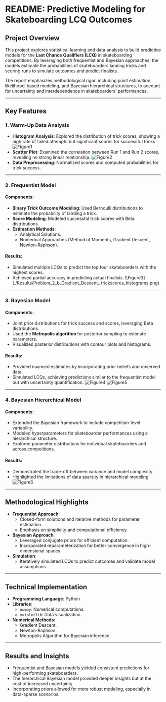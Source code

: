 # README: Predictive Modeling for Skateboarding LCQ Outcomes

## Project Overview

This project explores statistical learning and data analysis to build predictive models for the **Last Chance Qualifiers (LCQ)** in skateboarding competitions. By leveraging both frequentist and Bayesian approaches, the models estimate the probabilities of skateboarders landing tricks and scoring runs to simulate outcomes and predict finalists.

The report emphasizes methodological rigor, including point estimation, likelihood-based modeling, and Bayesian hierarchical structures, to account for uncertainty and interdependence in skateboarders' performances.

---

## Key Features

### 1. **Warm-Up Data Analysis**
- **Histogram Analysis**: Explored the distribution of trick scores, showing a high rate of failed attempts but significant scores for successful tricks.
![Figure1](./Results/Problem_1_b_histogram.png)
- **Scatter Plot**: Examined the correlation between Run 1 and Run 2 scores, revealing no strong linear relationship.
![Figure2](./Results/Problem_1_c_Scatter_Plot.png)
- **Data Preprocessing**: Normalized scores and computed probabilities for trick success.

---
### 2. **Frequentist Model**
#### Components:
- **Binary Trick Outcome Modeling**: Used Bernoulli distributions to estimate the probability of landing a trick.
- **Score Modeling**: Modeled successful trick scores with Beta distributions.
- **Estimation Methods**:
  - Analytical Solutions.
  - Numerical Approaches (Method of Moments, Gradient Descent, Newton-Raphson).

#### Results:
- Simulated multiple LCQs to predict the top four skateboarders with the highest scores.
- Achieved partial accuracy in predicting actual finalists.
![Figure3](./Results/Problem_2_b_Gradient_Descent_ trickscores_histograms.png)

---

### 3. **Bayesian Model**
#### Components:
- Joint prior distributions for trick success and scores, leveraging Beta distributions.
- Used the **Metropolis algorithm** for posterior sampling to estimate parameters.
- Visualized posterior distributions with contour plots and histograms.

#### Results:
- Provided nuanced estimates by incorporating prior beliefs and observed data.
- Simulated LCQs, achieving predictions similar to the frequentist model but with uncertainty quantification.
![Figure4](./Results/Problem_3_b_Countour_plot_Alpha_Beta.png)
![Figure5](./Results/Problem_3_b_halfed.png)

---

### 4. **Bayesian Hierarchical Model**
#### Components:
- Extended the Bayesian framework to include competition-level variability.
- Modeled hyperparameters for skateboarder performances using a hierarchical structure.
- Explored parameter distributions for individual skateboarders and across competitions.

#### Results:
- Demonstrated the trade-off between variance and model complexity.
- Highlighted the limitations of data sparsity in hierarchical modeling.
![Figure6](./Results/Problem_4_b_alpha_beta_posterior_halfed.png)

---

## Methodological Highlights

- **Frequentist Approach**:
  - Closed-form solutions and iterative methods for parameter estimation.
  - Emphasis on simplicity and computational efficiency.
- **Bayesian Approach**:
  - Leveraged conjugate priors for efficient computation.
  - Incorporated reparameterization for better convergence in high-dimensional spaces.
- **Simulation**:
  - Iteratively simulated LCQs to predict outcomes and validate model assumptions.

---

## Technical Implementation

- **Programming Language**: Python
- **Libraries**:
  - `numpy`: Numerical computations.
  - `matplotlib`: Data visualization.
- **Numerical Methods**:
  - Gradient Descent.
  - Newton-Raphson.
  - Metropolis Algorithm for Bayesian inference.

---

## Results and Insights

- Frequentist and Bayesian models yielded consistent predictions for high-performing skateboarders.
- The hierarchical Bayesian model provided deeper insights but at the cost of increased uncertainty.
- Incorporating priors allowed for more robust modeling, especially in data-sparse scenarios.